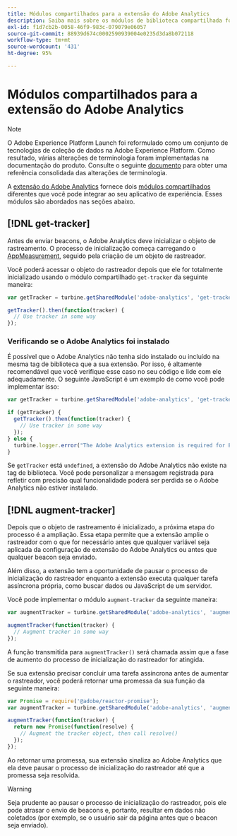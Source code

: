 ```yaml
---
title: Módulos compartilhados para a extensão do Adobe Analytics
description: Saiba mais sobre os módulos de biblioteca compartilhada fornecidos pela extensão de tag do Adobe Analytics na Adobe Experience Platform.
exl-id: f1d7cb2b-0058-46f9-983c-079079e06057
source-git-commit: 88939d674c0002590939004e0235d3da8b072118
workflow-type: tm+mt
source-wordcount: '431'
ht-degree: 95%

---
```


# Módulos compartilhados para a extensão do Adobe Analytics

>[!NOTE]
>
>O Adobe Experience Platform Launch foi reformulado como um conjunto de tecnologias de coleção de dados na Adobe Experience Platform. Como resultado, várias alterações de terminologia foram implementadas na documentação do produto. Consulte o seguinte [documento](../../../term-updates.md) para obter uma referência consolidada das alterações de terminologia.

A [extensão do Adobe Analytics](./overview.md) fornece dois [módulos compartilhados](../../../extension-dev/web/shared.md) diferentes que você pode integrar ao seu aplicativo de experiência. Esses módulos são abordados nas seções abaixo.

## [!DNL get-tracker]

Antes de enviar beacons, o Adobe Analytics deve inicializar o objeto de rastreamento. O processo de inicialização começa carregando o [AppMeasurement](https://experienceleague.adobe.com/docs/analytics/implementation/js/overview.html?lang=pt-BR), seguido pela criação de um objeto de rastreador.

Você poderá acessar o objeto do rastreador depois que ele for totalmente inicializado usando o módulo compartilhado `get-tracker` da seguinte maneira:

```js
var getTracker = turbine.getSharedModule('adobe-analytics', 'get-tracker');

getTracker().then(function(tracker) {
  // Use tracker in some way
});
```

### Verificando se o Adobe Analytics foi instalado

É possível que o Adobe Analytics não tenha sido instalado ou incluído na mesma tag de biblioteca que a sua extensão. Por isso, é altamente recomendável que você verifique esse caso no seu código e lide com ele adequadamente. O seguinte JavaScript é um exemplo de como você pode implementar isso:

```js
var getTracker = turbine.getSharedModule('adobe-analytics', 'get-tracker');

if (getTracker) {
  getTracker().then(function(tracker) {
    // Use tracker in some way
  });
} else {
  turbine.logger.error("The Adobe Analytics extension is required for Extension XYZ to function properly.");
}
```

Se `getTracker` está `undefined`, a extensão do Adobe Analytics não existe na tag de biblioteca. Você pode personalizar a mensagem registrada para refletir com precisão qual funcionalidade poderá ser perdida se o Adobe Analytics não estiver instalado.


## [!DNL augment-tracker]

Depois que o objeto de rastreamento é inicializado, a próxima etapa do processo é a ampliação. Essa etapa permite que a extensão amplie o rastreador com o que for necessário antes que qualquer variável seja aplicada da configuração de extensão do Adobe Analytics ou antes que qualquer beacon seja enviado.

Além disso, a extensão tem a oportunidade de pausar o processo de inicialização do rastreador enquanto a extensão executa qualquer tarefa assíncrona própria, como buscar dados ou JavaScript de um servidor.

Você pode implementar o módulo `augment-tracker` da seguinte maneira:

```js
var augmentTracker = turbine.getSharedModule('adobe-analytics', 'augment-tracker');

augmentTracker(function(tracker) {
  // Augment tracker in some way
});
```

A função transmitida para `augmentTracker()` será chamada assim que a fase de aumento do processo de inicialização do rastreador for atingida.

Se sua extensão precisar concluir uma tarefa assíncrona antes de aumentar o rastreador, você poderá retornar uma promessa da sua função da seguinte maneira:

```js
var Promise = require('@adobe/reactor-promise');
var augmentTracker = turbine.getSharedModule('adobe-analytics', 'augment-tracker');

augmentTracker(function(tracker) {
  return new Promise(function(resolve) {
    // Augment the tracker object, then call resolve()
  });
});
```

Ao retornar uma promessa, sua extensão sinaliza ao Adobe Analytics que ela deve pausar o processo de inicialização do rastreador até que a promessa seja resolvida.

>[!WARNING]
>
>Seja prudente ao pausar o processo de inicialização do rastreador, pois ele pode atrasar o envio de beacons e, portanto, resultar em dados não coletados (por exemplo, se o usuário sair da página antes que o beacon seja enviado).
